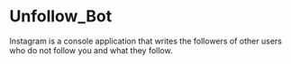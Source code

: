 # Unfollow_Bot
Instagram is a console application that writes the followers of other users who do not follow you and what they follow.

